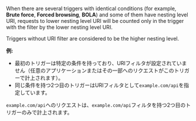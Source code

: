 When there are several triggers with identical conditions (for example, **Brute force**, **Forced browsing**, **BOLA**) and some of them have nesting level URI, requests to lower nesting level URI will be counted only in the trigger with the filter by the lower nesting level URI.

Triggers without URI filter are considered to be the higher nesting level.

**例:**

* 最初のトリガーは特定の条件を持っており、URIフィルタが設定されていません（任意のアプリケーションまたはその一部へのリクエストがこのトリガーで計上されます）。
* 同じ条件を持つ2つ目のトリガーはURIフィルタとして`example.com/api`を指定しています。

`example.com/api`へのリクエストは、`example.com/api`フィルタを持つ2つ目のトリガーのみで計上されます。